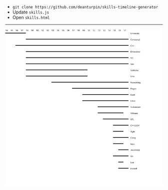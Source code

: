 - ```git clone https://github.com/deanturpin/skills-timeline-generator```
- Update ```skills.js```
- Open ```skills.html```

----

![](skills.png)
